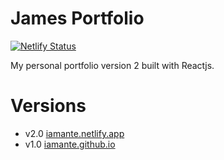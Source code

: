 # James Portfolio 
[![Netlify Status](https://api.netlify.com/api/v1/badges/892bc983-5854-484d-a6df-189c9899797c/deploy-status)](https://app.netlify.com/sites/iamante/deploys) 

My personal portfolio version 2 built with Reactjs. 

# Versions

* v2.0 [iamante.netlify.app](https://iamante.netlify.app/)
* v1.0 [iamante.github.io](https://iamante.github.io/)
